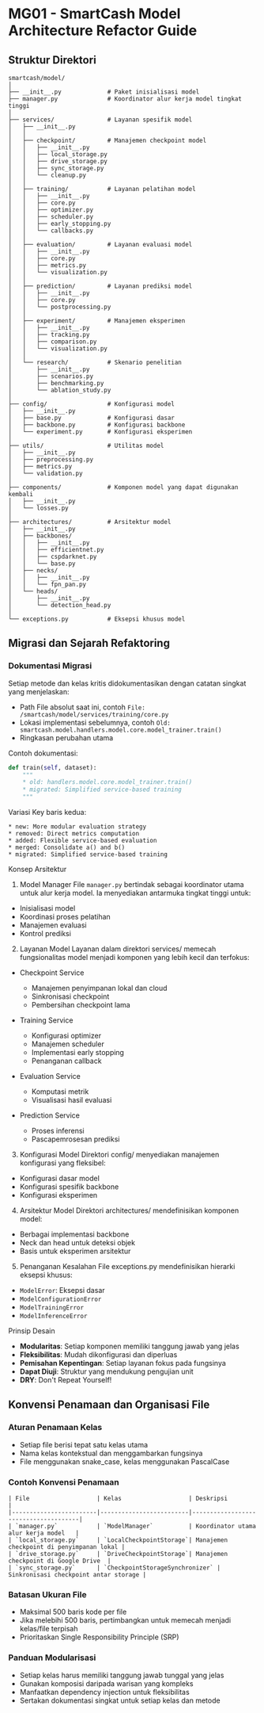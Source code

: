 # MG01 - SmartCash Model Architecture Refactor Guide

## Struktur Direktori


```
smartcash/model/
│
├── __init__.py             # Paket inisialisasi model
├── manager.py              # Koordinator alur kerja model tingkat tinggi
│
├── services/               # Layanan spesifik model
│   ├── __init__.py
│   │
│   ├── checkpoint/         # Manajemen checkpoint model
│   │   ├── __init__.py
│   │   ├── local_storage.py
│   │   ├── drive_storage.py
│   │   ├── sync_storage.py
│   │   └── cleanup.py
│   │
│   ├── training/           # Layanan pelatihan model
│   │   ├── __init__.py
│   │   ├── core.py
│   │   ├── optimizer.py
│   │   ├── scheduler.py
│   │   ├── early_stopping.py
│   │   └── callbacks.py
│   │
│   ├── evaluation/         # Layanan evaluasi model
│   │   ├── __init__.py
│   │   ├── core.py
│   │   ├── metrics.py
│   │   └── visualization.py
│   │
│   ├── prediction/         # Layanan prediksi model
│   │   ├── __init__.py
│   │   ├── core.py
│   │   └── postprocessing.py
│   │
│   ├── experiment/         # Manajemen eksperimen
│   │   ├── __init__.py
│   │   ├── tracking.py
│   │   ├── comparison.py
│   │   └── visualization.py
│   │
│   └── research/           # Skenario penelitian
│       ├── __init__.py
│       ├── scenarios.py
│       ├── benchmarking.py
│       └── ablation_study.py
│
├── config/                 # Konfigurasi model
│   ├── __init__.py
│   ├── base.py             # Konfigurasi dasar
│   ├── backbone.py         # Konfigurasi backbone
│   └── experiment.py       # Konfigurasi eksperimen
│
├── utils/                  # Utilitas model
│   ├── __init__.py
│   ├── preprocessing.py
│   ├── metrics.py
│   └── validation.py
│
├── components/             # Komponen model yang dapat digunakan kembali
│   ├── __init__.py
│   └── losses.py
│
├── architectures/          # Arsitektur model
│   ├── __init__.py
│   ├── backbones/
│   │   ├── __init__.py
│   │   ├── efficientnet.py
│   │   ├── cspdarknet.py
│   │   └── base.py
│   ├── necks/
│   │   ├── __init__.py
│   │   └── fpn_pan.py
│   └── heads/
│       ├── __init__.py
│       └── detection_head.py
│
└── exceptions.py           # Eksepsi khusus model
```

## Migrasi dan Sejarah Refaktoring

### Dokumentasi Migrasi

Setiap metode dan kelas kritis didokumentasikan dengan catatan singkat yang menjelaskan:
- Path File absolut saat ini, contoh `File: /smartcash/model/services/training/core.py`
- Lokasi implementasi sebelumnya, contoh `Old: smartcash.model.handlers.model.core.model_trainer.train()`
- Ringkasan perubahan utama

Contoh dokumentasi:
```python
def train(self, dataset):
    """
    * old: handlers.model.core.model_trainer.train()
    * migrated: Simplified service-based training
    """
```
Variasi Key baris kedua:
```
* new: More modular evaluation strategy
* removed: Direct metrics computation
* added: Flexible service-based evaluation
* merged: Consolidate a() and b()
* migrated: Simplified service-based training
```
Konsep Arsitektur
1. Model Manager
File `manager.py` bertindak sebagai koordinator utama untuk alur kerja model. Ia menyediakan antarmuka tingkat tinggi untuk:

- Inisialisasi model
- Koordinasi proses pelatihan
- Manajemen evaluasi
- Kontrol prediksi

2. Layanan Model
Layanan dalam direktori services/ memecah fungsionalitas model menjadi komponen yang lebih kecil dan terfokus:

- Checkpoint Service

    - Manajemen penyimpanan lokal dan cloud
    - Sinkronisasi checkpoint
    - Pembersihan checkpoint lama

- Training Service

    - Konfigurasi optimizer
    - Manajemen scheduler
    - Implementasi early stopping
    - Penanganan callback

- Evaluation Service

    - Komputasi metrik
    - Visualisasi hasil evaluasi

- Prediction Service

    - Proses inferensi
    - Pascapemrosesan prediksi

3. Konfigurasi Model
Direktori config/ menyediakan manajemen konfigurasi yang fleksibel:

- Konfigurasi dasar model
- Konfigurasi spesifik backbone
- Konfigurasi eksperimen

4. Arsitektur Model
Direktori architectures/ mendefinisikan komponen model:

- Berbagai implementasi backbone
- Neck dan head untuk deteksi objek
- Basis untuk eksperimen arsitektur

5. Penanganan Kesalahan
File exceptions.py mendefinisikan hierarki eksepsi khusus:

- `ModelError`: Eksepsi dasar
- `ModelConfigurationError`
- `ModelTrainingError`
- `ModelInferenceError`

Prinsip Desain

- **Modularitas**: Setiap komponen memiliki tanggung jawab yang jelas
- **Fleksibilitas**: Mudah dikonfigurasi dan diperluas
- **Pemisahan Kepentingan**: Setiap layanan fokus pada fungsinya
- **Dapat Diuji**: Struktur yang mendukung pengujian unit
- **DRY**: Don't Repeat Yourself!


## Konvensi Penamaan dan Organisasi File

### Aturan Penamaan Kelas
- Setiap file berisi tepat satu kelas utama
- Nama kelas kontekstual dan menggambarkan fungsinya
- File menggunakan snake_case, kelas menggunakan PascalCase

### Contoh Konvensi Penamaan
```
| File                   | Kelas                   | Deskripsi                            |
|------------------------|-------------------------|--------------------------------------|
| `manager.py`           | `ModelManager`          | Koordinator utama alur kerja model   |
| `local_storage.py`     | `LocalCheckpointStorage`| Manajemen checkpoint di penyimpanan lokal |
| `drive_storage.py`     | `DriveCheckpointStorage`| Manajemen checkpoint di Google Drive  |
| `sync_storage.py`      | `CheckpointStorageSynchronizer` | Sinkronisasi checkpoint antar storage |
```

### Batasan Ukuran File
- Maksimal 500 baris kode per file
- Jika melebihi 500 baris, pertimbangkan untuk memecah menjadi kelas/file terpisah
- Prioritaskan Single Responsibility Principle (SRP)

### Panduan Modularisasi
- Setiap kelas harus memiliki tanggung jawab tunggal yang jelas
- Gunakan komposisi daripada warisan yang kompleks
- Manfaatkan dependency injection untuk fleksibilitas
- Sertakan dokumentasi singkat untuk setiap kelas dan metode

